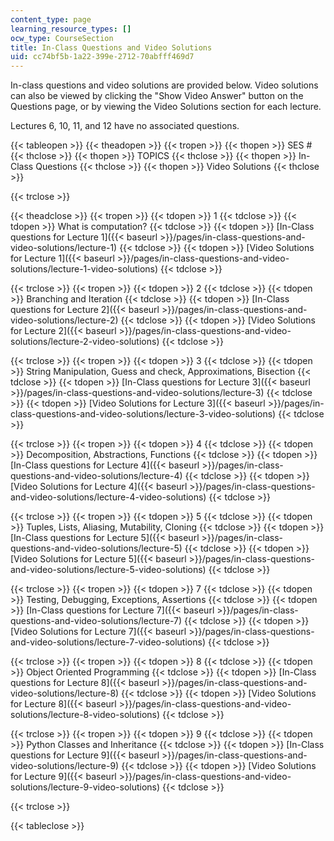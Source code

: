 ```yaml
---
content_type: page
learning_resource_types: []
ocw_type: CourseSection
title: In-Class Questions and Video Solutions
uid: cc74bf5b-1a22-399e-2712-70abfff469d7
---
```


In-class questions and video solutions are provided below. Video solutions can also be viewed by clicking the "Show Video Answer" button on the Questions page, or by viewing the Video Solutions section for each lecture.

Lectures 6, 10, 11, and 12 have no associated questions.

{{< tableopen >}}
{{< theadopen >}}
{{< tropen >}}
{{< thopen >}}
SES #
{{< thclose >}}
{{< thopen >}}
TOPICS
{{< thclose >}}
{{< thopen >}}
In-Class Questions
{{< thclose >}}
{{< thopen >}}
Video Solutions
{{< thclose >}}

{{< trclose >}}

{{< theadclose >}}
{{< tropen >}}
{{< tdopen >}}
1
{{< tdclose >}}
{{< tdopen >}}
What is computation?
{{< tdclose >}}
{{< tdopen >}}
[In-Class questions for Lecture 1]({{< baseurl >}}/pages/in-class-questions-and-video-solutions/lecture-1)
{{< tdclose >}}
{{< tdopen >}}
[Video Solutions for Lecture 1]({{< baseurl >}}/pages/in-class-questions-and-video-solutions/lecture-1-video-solutions)
{{< tdclose >}}

{{< trclose >}}
{{< tropen >}}
{{< tdopen >}}
2
{{< tdclose >}}
{{< tdopen >}}
Branching and Iteration
{{< tdclose >}}
{{< tdopen >}}
[In-Class questions for Lecture 2]({{< baseurl >}}/pages/in-class-questions-and-video-solutions/lecture-2)
{{< tdclose >}}
{{< tdopen >}}
[Video Solutions for Lecture 2]({{< baseurl >}}/pages/in-class-questions-and-video-solutions/lecture-2-video-solutions)
{{< tdclose >}}

{{< trclose >}}
{{< tropen >}}
{{< tdopen >}}
3
{{< tdclose >}}
{{< tdopen >}}
String Manipulation, Guess and check, Approximations, Bisection
{{< tdclose >}}
{{< tdopen >}}
[In-Class questions for Lecture 3]({{< baseurl >}}/pages/in-class-questions-and-video-solutions/lecture-3)
{{< tdclose >}}
{{< tdopen >}}
[Video Solutions for Lecture 3]({{< baseurl >}}/pages/in-class-questions-and-video-solutions/lecture-3-video-solutions)
{{< tdclose >}}

{{< trclose >}}
{{< tropen >}}
{{< tdopen >}}
4
{{< tdclose >}}
{{< tdopen >}}
Decomposition, Abstractions, Functions
{{< tdclose >}}
{{< tdopen >}}
[In-Class questions for Lecture 4]({{< baseurl >}}/pages/in-class-questions-and-video-solutions/lecture-4)
{{< tdclose >}}
{{< tdopen >}}
[Video Solutions for Lecture 4]({{< baseurl >}}/pages/in-class-questions-and-video-solutions/lecture-4-video-solutions)
{{< tdclose >}}

{{< trclose >}}
{{< tropen >}}
{{< tdopen >}}
5
{{< tdclose >}}
{{< tdopen >}}
Tuples, Lists, Aliasing, Mutability, Cloning
{{< tdclose >}}
{{< tdopen >}}
[In-Class questions for Lecture 5]({{< baseurl >}}/pages/in-class-questions-and-video-solutions/lecture-5)
{{< tdclose >}}
{{< tdopen >}}
[Video Solutions for Lecture 5]({{< baseurl >}}/pages/in-class-questions-and-video-solutions/lecture-5-video-solutions)
{{< tdclose >}}

{{< trclose >}}
{{< tropen >}}
{{< tdopen >}}
7
{{< tdclose >}}
{{< tdopen >}}
Testing, Debugging, Exceptions, Assertions
{{< tdclose >}}
{{< tdopen >}}
[In-Class questions for Lecture 7]({{< baseurl >}}/pages/in-class-questions-and-video-solutions/lecture-7)
{{< tdclose >}}
{{< tdopen >}}
[Video Solutions for Lecture 7]({{< baseurl >}}/pages/in-class-questions-and-video-solutions/lecture-7-video-solutions)
{{< tdclose >}}

{{< trclose >}}
{{< tropen >}}
{{< tdopen >}}
8
{{< tdclose >}}
{{< tdopen >}}
Object Oriented Programming
{{< tdclose >}}
{{< tdopen >}}
[In-Class questions for Lecture 8]({{< baseurl >}}/pages/in-class-questions-and-video-solutions/lecture-8)
{{< tdclose >}}
{{< tdopen >}}
[Video Solutions for Lecture 8]({{< baseurl >}}/pages/in-class-questions-and-video-solutions/lecture-8-video-solutions)
{{< tdclose >}}

{{< trclose >}}
{{< tropen >}}
{{< tdopen >}}
9
{{< tdclose >}}
{{< tdopen >}}
Python Classes and Inheritance
{{< tdclose >}}
{{< tdopen >}}
[In-Class questions for Lecture 9]({{< baseurl >}}/pages/in-class-questions-and-video-solutions/lecture-9)
{{< tdclose >}}
{{< tdopen >}}
[Video Solutions for Lecture 9]({{< baseurl >}}/pages/in-class-questions-and-video-solutions/lecture-9-video-solutions)
{{< tdclose >}}

{{< trclose >}}

{{< tableclose >}}